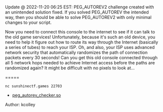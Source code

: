 Update @ 2022-11-20 06:25 EST: PEG_AUTOREV2 challenge created with an unintended solution fixed. If you solved PEG_AUTOREV the intended way, then you should be able to solve PEG_AUTOREV2 with only minimal changes to your script.

Now you need to connect this console to the internet to see if it can talk to the old game services! Unfortunately, because it's such an old device, you need to help it figure out how to route its way through the Internet (basically a series of tubes) to reach your ISP. Oh, and also, your ISP uses advanced network security that automatically randomizes the path of connection packets every 30 seconds! Can you get this old console connected through all 5 network hops needed to achieve Internet access before the paths are randomized again? It might be difficult with no pixels to look at...

=====

`nc sunshinectf.games 22703`

* [peg_autorev_checker.so](https://sunshinectf.games/b59fa4288309/peg_autorev_checker.so)

Author: kcolley

